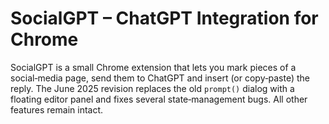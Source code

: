 # SocialGPT – ChatGPT Integration for Chrome

SocialGPT is a small Chrome extension that lets you mark pieces of a social‑media page, send them to ChatGPT and
insert (or copy‑paste) the reply. The June 2025 revision replaces the old `prompt()` dialog with a floating editor panel
and fixes several state‑management bugs. All other features remain intact.
